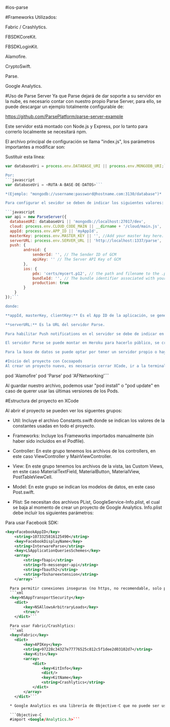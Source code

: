 #ios-parse

#Frameworks Utilizados:

Fabric / Crashlytics.

FBSDKCoreKit.

FBSDKLoginKit.

Alamofire.

CryptoSwift.

Parse.

Google Analytics.


#Uso de Parse Server
Ya que Parse dejará de dar soporte a su servidor en la nube, es necesario contar con nuestro propio Parse Server, para ello, se puede descargar un ejemplo totalmente configurable de:

https://github.com/ParsePlatform/parse-server-example

Este servidor está montado con Node.js y Express, por lo tanto para correrlo localmente se necesitará npm.

El archivo principal de configuración se llama "index.js", los parámetros importantes a modificar son:

Sustituir esta línea:
```javascript
var databaseUri = process.env.DATABASE_URI || process.env.MONGODB_URI;```

Por:
```javascript
var databaseUri = <RUTA-A-BASE-DE-DATOS>```

*(Ejemplo: "mongodb://username:password@hostname.com:3130/database")*

Para configurar el sevidor se deben de indicar los siguientes valores:

```javascript
var api = new ParseServer({
  databaseURI: databaseUri || 'mongodb://localhost:27017/dev',
  cloud: process.env.CLOUD_CODE_MAIN || __dirname + '/cloud/main.js',
  appId: process.env.APP_ID || 'myAppId',
  masterKey: process.env.MASTER_KEY || '', //Add your master key here. Keep it secret!
  serverURL: process.env.SERVER_URL || 'http://localhost:1337/parse',  // Don't forget to change to https if needed
  push: {
		android: {
			senderId: '', // The Sender ID of GCM
			apiKey: '' // The Server API Key of GCM
		},
		ios: {
			pdx: 'certs/mycert.p12', // the path and filename to the .p12 file you exported earlier.
			bundleId: '', // The bundle identifier associated with your app
			production: true
		}
	}  
});```

donde:

**appId, masterKey, clientKey:** Es el App ID de la aplicación, se genera junto con el Master Key y Client Key.

**serverURL:** Es la URL del servidor Parse.

Para habilitar Push notifications en el servidor se debe de indicar en el Parse Server en la sección "push". Para iOS se debe generar el certificado p12 e indicar el BundleID de la aplicación que indica XCode. El atributo "production" debe estar en false en caso de estar en desarrollo.

El servidor Parse se puede montar en Heroku para hacerlo público, se crea un proyecto en Heroku y se envía el código de Parse Server hacia el repositorio GIT que genera Heroku, al momento de realizar PUSH al repositorio, Heroku automaticamente reconoce que es una aplicación Node.js e inicia el deployment.

Para la base de datos se puede optar por tener un servidor propio o hay alternativas en la nube como mLab.

#Inicio del proyecto con Cocoapods
Al crear un proyecto nuevo, es necesario cerrar XCode, ir a la terminal en el folder de la aplicación y realizar pod init (Si es necesario, realizar gem install cocoapods para instalar Cocoapods). "pod init" genera el archivo Podfile, en ese archivo se debe de indicar los pods que queramos usar, por ejemplo:

```
pod 'Alamofire'
pod 'Parse'
pod 'AFNetworking'```

Al guardar nuestro archivo, podemos usar "pod install" o "pod update" en caso de querer usar las últimas versiones de los Pods.

#Estructura del proyecto en XCode

Al abrir el proyecto se pueden ver los siguentes grupos:

* Util: Incluye el archivo Constants.swift donde se indican los valores de la constantes usadas en todo el proyecto.

* Frameworks: Incluye los Frameworks importados manualmente (sin haber sido incluídos en el Podfile).

* Controller: En este grupo tenemos los archivos de los controllers, en este caso ViewController y MainViewController.

* View: En este grupo tenemos los archivos de la vista, las Custom Views, en este caso MaterialTextField, MaterialButton, MaterialView, PostTableViewCell.

* Model: En este grupo se indican los modelos de datos, en este caso Post.swift.

* Plist: Se necesitan dos archivos PList, GoogleService-Info.plist, el cual se baja al momento de crear un proyecto de Google Analytics. Info.plist debe incluír los siguientes parámetros:

Para usar Facebook SDK:
```xml
<key>FacebookAppID</key>
	<string>1073325816125490</string>
	<key>FacebookDisplayName</key>
	<string>InterwareParse</string>
	<key>LSApplicationQueriesSchemes</key>
	<array>
		<string>fbapi</string>
		<string>fb-messenger-api</string>
		<string>fbauth2</string>
		<string>fbshareextension</string>
	</array>```

  Para permitir conexiones inseguras (no https, no recomendable, solo para desarrollo):
  ```xml
  <key>NSAppTransportSecurity</key>
	<dict>
		<key>NSAllowsArbitraryLoads</key>
		<true/>
	</dict>```

  Para usar Fabric/Crashlytics:
  ```xml
  <key>Fabric</key>
	<dict>
		<key>APIKey</key>
		<string>97228c34327e77776525c812c5f1dee2d03102d7</string>
		<key>Kits</key>
		<array>
			<dict>
				<key>KitInfo</key>
				<dict/>
				<key>KitName</key>
				<string>Crashlytics</string>
			</dict>
		</array>
	</dict>```

  * Google Analytics es una librería de Objective-C que no puede ser usado directamente con Swift. Para esto se debe tener un archivo "Bridging-Header". La forma más fácil de crear esto es crear un Nuevo Archivo en XCode y seleccionar Objective-C, XCode abrirá una ventana indicando que se va a crear el archivo Bridging-Header, dentro de este archivo se debe indicar:

  ```Objective-C
  #import <Google/Analytics.h>```
